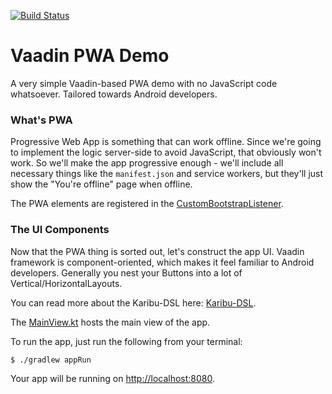 [![Build Status](https://travis-ci.org/mvysny/vaadin-kotlin-pwa.svg?branch=master)](https://travis-ci.org/mvysny/vaadin-kotlin-pwa)

# Vaadin PWA Demo

A very simple Vaadin-based PWA demo with no JavaScript code whatsoever. Tailored towards Android developers.

### What's PWA

Progressive Web App is something that can work offline. Since we're going to implement the logic server-side
to avoid JavaScript, that obviously won't work. So we'll make the app progressive enough - we'll
include all necessary things like the `manifest.json` and service workers, but they'll just show
the "You're offline" page when offline.

The PWA elements are registered in the [CustomBootstrapListener](src/main/kotlin/com/vaadin/pwademo/Bootstrap.kt).

### The UI Components

Now that the PWA thing is sorted out, let's construct the app UI. Vaadin framework is component-oriented,
which makes it feel familiar to Android developers. Generally you nest your Buttons into a
lot of Vertical/HorizontalLayouts.

You can read more about the Karibu-DSL here: [Karibu-DSL](https://github.com/mvysny/karibu-dsl).

The [MainView.kt](src/main/kotlin/com/vaadin/pwademo/MainView.kt) hosts the main view of the app.

To run the app, just run the following from your terminal:

```bash
$ ./gradlew appRun
```

Your app will be running on [http://localhost:8080](http://localhost:8080).
